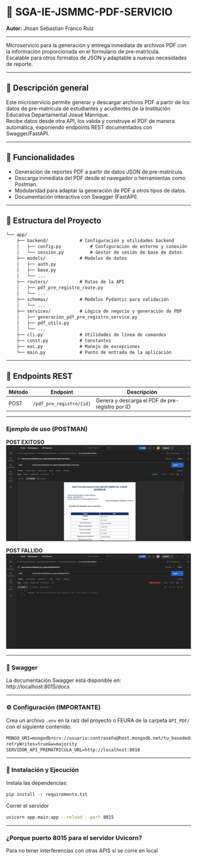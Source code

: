 # 📄 SGA-IE-JSMMC-PDF-SERVICIO

**Autor:** Jhoan Sebastian Franco Ruiz

---

Microservicio para la generación y entrega inmediata de archivos PDF con la información proporcionada en el formulario de pre-matrícula.  
Escalable para otros formatos de JSON y adaptable a nuevas necesidades de reporte.

---

## 📝 Descripción general

Este microservicio permite generar y descargar archivos PDF a partir de los datos de pre-matrícula de estudiantes y acudientes de la Institución Educativa Departamental Josué Manrique.  
Recibe datos desde otra API, los valida y construye el PDF de manera automática, exponiendo endpoints REST documentados con Swagger/FastAPI.

---

## 🎯 Funcionalidades

- Generación de reportes PDF a partir de datos JSON de pre-matrícula.
- Descarga inmediata del PDF desde el navegador o herramientas como Postman.
- Modularidad para adaptar la generación de PDF a otros tipos de datos.
- Documentación interactiva con Swagger (FastAPI).

---

## 📁 Estructura del Proyecto

```
└── app/
    ├── backend/            # Configuración y utilidades backend
    │   ├── config.py           # Configuración de entorno y conexión
    │   └── session.py          # Gestor de sesión de base de datos
    ├── models/             # Modelos de datos
    │   ├── auth.py
    │   ├── base.py
    │   └── ...
    ├── routers/            # Rutas de la API
    │   ├── pdf_pre_registro_route.py
    │   └── ...
    ├── schemas/            # Modelos Pydantic para validación
    │   └── ...
    ├── services/           # Lógica de negocio y generación de PDF
    │   ├── generacion_pdf_pre_registro_service.py
    │   ├── pdf_utils.py
    │   └── ...
    ├── cli.py              # Utilidades de línea de comandos
    ├── const.py            # Constantes
    ├── exc.py              # Manejo de excepciones
    └── main.py             # Punto de entrada de la aplicación
```


---

## 🔧 Endpoints REST

| Método | Endpoint                          | Descripción                                         |
|--------|-----------------------------------|-----------------------------------------------------|
| POST   | `/pdf_pre_registro/{id}`          | Genera y descarga el PDF de pre-registro por ID     |

---

### Ejemplo de uso (POSTMAN)

**POST EXITOSO**
![imagen](/API_PDF/imagenes/POSTMAN-POST1.png)

**POST FALLIDO**
![imagen](/API_PDF/imagenes/POSTMAN-POST2-CASOFALLIDO.png)

---

### 📑 Swagger

La documentación Swagger está disponible en:  
http://localhost:8015/docs

---

### ⚙️ Configuración (IMPORTANTE)

Crea un archivo `.env` en la raíz del proyecto o FEURA  de la carpeta `API_PDF/` con el siguiente contenido:

```
MONGO_URI=mongodb+srv://usuario:contraseña@host.mongodb.net/tu_basededatos?retryWrites=true&w=majority
SERVIDOR_API_PREMATRICULA_URL=http://localhost:8010
```

---

### 🚀 Instalación y Ejecución

Instala las dependencias:
```bash
pip install -r requirements.txt
```

Correr el servidor 

```bash
uvicorn app.main:app --reload --port 8015
```

---
### ¿Porque puerto 8015 para el servidor Uvicorn?
Para no tener interferencias con otras APIS si se corre en local